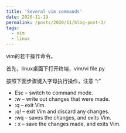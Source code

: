 ```yaml
---
title: 'Several vim commands'
date: 2020-11-19
permalink: /posts/2020/11/blog-post-3/
tags:
  - vim
  - linux
---
```


vim的若干操作命令。

首先，linux桌面下打开终端，vim/vi file.py

按照下面步骤键入字母执行操作，注意 “:”

- Esc – switch to command mode.
- :w – write out changes that were made.
- :q – exit Vim.
- :q! – exit Vim and discard any changes.
- :wq – saves the changes, and exits Vim.
- : x – save the changes made, and exits Vim.
